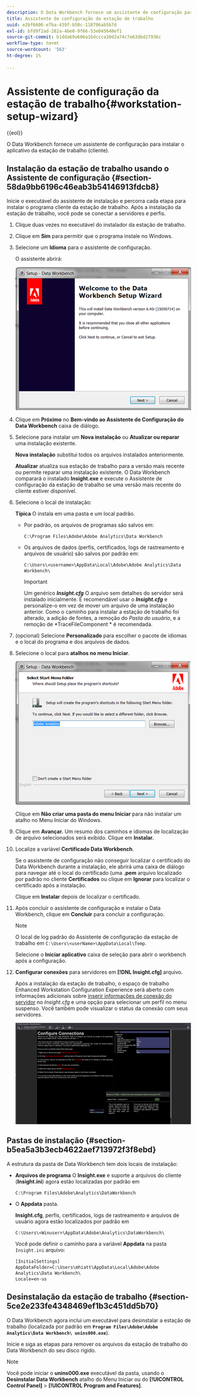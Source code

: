 ```yaml
---
description: O Data Workbench fornece um assistente de configuração para instalar o aplicativo da estação de trabalho (cliente).
title: Assistente de configuração da estação de trabalho
uuid: e2bf6606-e7ba-439f-b50c-118706ab5b7d
exl-id: bfd9f2ad-282a-4be8-9f66-53e045648ef1
source-git-commit: b1dda69a606a16dccca30d2a74c7e63dbd27936c
workflow-type: tm+mt
source-wordcount: '563'
ht-degree: 1%

---
```


# Assistente de configuração da estação de trabalho{#workstation-setup-wizard}

{{eol}}

O Data Workbench fornece um assistente de configuração para instalar o aplicativo da estação de trabalho (cliente).

## Instalação da estação de trabalho usando o Assistente de configuração {#section-58da9bb6196c46eab3b54146913fdcb8}

Inicie o executável do assistente de instalação e percorra cada etapa para instalar o programa cliente da estação de trabalho. Após a instalação da estação de trabalho, você pode se conectar a servidores e perfis.

1. Clique duas vezes no executável do instalador da estação de trabalho.
1. Clique em **Sim** para permitir que o programa instale no Windows.
1. Selecione um **Idioma** para o assistente de configuração.

   O assistente abrirá:

   ![](assets/6_4_workstation_wizard.png)

1. Clique em **Próximo** no **Bem-vindo ao Assistente de Configuração do Data Workbench** caixa de diálogo.

1. Selecione para instalar um **Nova instalação** ou **Atualizar ou reparar** uma instalação existente.

   **Nova instalação** substitui todos os arquivos instalados anteriormente.

   **Atualizar** atualiza sua estação de trabalho para a versão mais recente ou permite reparar uma instalação existente. O Data Workbench comparará o instalado **Insight.exe** e execute o Assistente de configuração da estação de trabalho se uma versão mais recente do cliente estiver disponível.

1. Selecione o local de instalação:

   **Típica** O instala em uma pasta e um local padrão.

   * Por padrão, os arquivos de programas são salvos em:

      ```
      C:\Program Files\Adobe\Adobe Analytics\Data Workbench
      ```

   * Os arquivos de dados (perfis, certificados, logs de rastreamento e arquivos de usuário) são salvos por padrão em:

      ```
      C:\Users\<username>\AppData\Local\Adobe\Adobe Analytics\Data Workbench\
      ```

      >[!IMPORTANT]
      >
      >Um genérico ***Insight.cfg*** O arquivo sem detalhes do servidor será instalado inicialmente. É recomendável usar o ***Insight.cfg*** e personalize-o em vez de mover um arquivo de uma instalação anterior. Como o caminho para instalar a estação de trabalho foi alterado, a adição de fontes, a remoção do *Pasta do usuário*, e a remoção de *TraceFileComponent * é recomendada.

1. (opcional) Selecione **Personalizado** para escolher o pacote de idiomas e o local do programa e dos arquivos de dados.
1. Selecione o local para **atalhos no menu Iniciar**.

   ![](assets/6_4_workstation_wizard_folder.png)

   Clique em **Não criar uma pasta do menu Iniciar** para não instalar um atalho no Menu Iniciar do Windows.

1. Clique em **Avançar.** Um resumo dos caminhos e idiomas de localização de arquivo selecionados será exibido. Clique em **Instalar.**

1. Localize a variável **Certificado Data Workbench**.

   Se o assistente de configuração não conseguir localizar o certificado do Data Workbench durante a instalação, ele abrirá uma caixa de diálogo para navegar até o local do certificado (uma **.pem** arquivo localizado por padrão no cliente **Certificados** ou clique em **Ignorar** para localizar o certificado após a instalação.

   Clique em **Instalar** depois de localizar o certificado.

1. Após concluir o assistente de configuração e instalar o Data Workbench, clique em **Concluir** para concluir a configuração.

   >[!NOTE]
   >
   >O local de log padrão do Assistente de configuração da estação de trabalho em  `C:\Users\<userName>\AppData\Local\Temp`.

   Selecione o **Iniciar aplicativo** caixa de seleção para abrir o workbench após a configuração.

1. **Configurar conexões** para servidores em **[!DNL Insight.cfg]** arquivo.

   Após a instalação da estação de trabalho, o espaço de trabalho Enhanced Workstation Configuration Experience será aberto com informações adicionais sobre [inserir informações de conexão do servidor](/help/home/c-get-started/c-insght-config-param.md) no *Insight.cfg* e uma opção para selecionar um perfil no menu suspenso. Você também pode visualizar o status da conexão com seus servidores.

   ![](assets/6_4_workstation_install_conf_conn.png)

## Pastas de instalação {#section-b5ea5a3b3ecb4622aef713972f3f8ebd}

A estrutura da pasta de Data Workbench tem dois locais de instalação:

* **Arquivos de programa** O **Insight.exe** e suporte a arquivos do cliente (**Insight.ini**) agora estão localizadas por padrão em

   ```
   C:\Program Files\Adobe\Analytics\DataWorkbench
   ```

* O **Appdata** pasta.

   **Insight.cfg**, perfis, certificados, logs de rastreamento e arquivos de usuário agora estão localizados por padrão em

   ```
   C:\Users\<Winuser>\AppData\Adobe\Analytics\DataWorkbench\ 
   ```

   Você pode definir o caminho para a variável **Appdata** na pasta `Insight.ini` arquivo:

   ```
   [InitialSettings] 
   AppDataFolder=C:\Users\mhiatt\AppData\Local\Adobe\Adobe Analytics\Data Workbench\ 
   Locale=en-us
   ```

## Desinstalação da estação de trabalho {#section-5ce2e233fe4348469ef1b3c451dd5b70}

O Data Workbench agora inclui um executável para desinstalar a estação de trabalho (localizada por padrão em **`Program Files\Adobe\Adobe Analytics\Data Workbench\ unins000.exe`**).

Inicie e siga as etapas para remover os arquivos da estação de trabalho do Data Workbench do seu disco rígido.

>[!NOTE]
>
>Você pode iniciar o **unins000.exe** executável da pasta, usando o **Desinstalar Data Workbench** atalho do Menu Iniciar ou do **[!UICONTROL Control Panel]** > **[!UICONTROL Program and Features]**.
